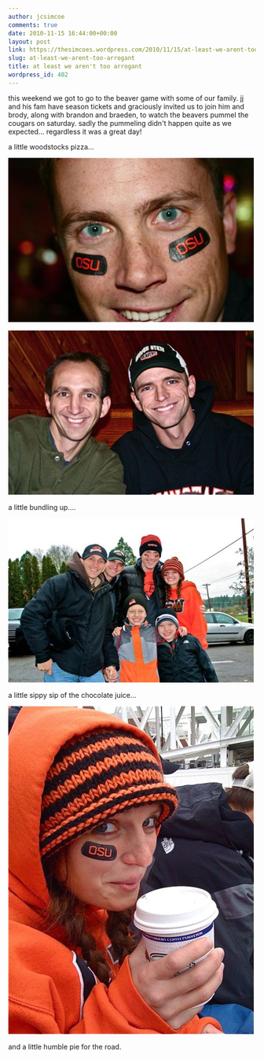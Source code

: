 ```yaml
---
author: jcsimcoe
comments: true
date: 2010-11-15 16:44:00+00:00
layout: post
link: https://thesimcoes.wordpress.com/2010/11/15/at-least-we-arent-too-arrogant/
slug: at-least-we-arent-too-arrogant
title: at least we aren't too arrogant
wordpress_id: 402
---
```


this weekend we got to go to the beaver game with some of our family. jj and his fam have season tickets and graciously invited us to join him and brody, along with brandon and braeden, to watch the beavers pummel the cougars on saturday. sadly the pummeling didn't happen quite as we expected… regardless it was a great day!




a little woodstocks pizza…




![](/public/assets/tumblr_lbxqehWqqd1qb8l8q.jpg)




![](/public/assets/tumblr_lbxqio2GYT1qb8l8q.jpg)




a little bundling up….




![](/public/assets/tumblr_lbxqfc8bqj1qb8l8q.jpg)




a little sippy sip of the chocolate juice…




![](/public/assets/tumblr_lbxqhmPUXb1qb8l8q.jpg)




and a little humble pie for the road.
